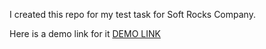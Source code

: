 I created this repo for my test task for Soft Rocks Company.

Here is a demo link for it 
  [DEMO LINK](https://trskzk.github.io/react_movies-list-add-form/)